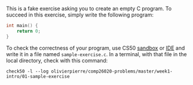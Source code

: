 This is a fake exercise asking you to create an empty C program. To succeed in
this exercise, simply write the following program:

```c
int main() {
    return 0;
}
```

To check the correctness of your program, use CS50 [sandbox](sandbox.cs50.io)
or [IDE](ide.cs50.io) and write it in a file named `sample-exercise.c`. In a terminal,
with that file in the local directory, check with this command:

```shell
check50 -l --log olivierpierre/comp26020-problems/master/week1-intro/01-sample-exercise
```
